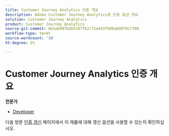 ```yaml
---
title: Customer Journey Analytics 인증 개요
description: Adobe Customer Journey Analytics용 인증 옵션 개요
solution: Customer Journey Analytics
product: Customer Journey Analytics
source-git-commit: 8e1eb997b2b5187f62c72a443f9d6a848f8c7708
workflow-type: tm+mt
source-wordcount: '38'
ht-degree: 5%

---
```


# Customer Journey Analytics 인증 개요

**전문가**

* [Developer](/help/certifications/acja/acja-e-developer.md) <!--AD0-E604-->

다음 방문 [인증 갱신](/help/certifications/renew.md) 페이지에서 이 제품에 대해 갱신 옵션을 사용할 수 있는지 확인하십시오.
